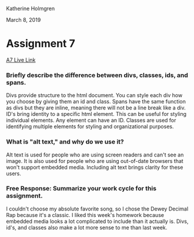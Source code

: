 Katherine Holmgren

March 8, 2019

# Assignment 7

[A7 Live Link](https://katholmgren.github.io/web-dev-hw/assignment-07)

### Briefly describe the difference between divs, classes, ids, and spans.

Divs provide structure to the html document. You can style each div how you choose by giving them an id and class. Spans have the same function as divs but they are inline, meaning there will not be a line break like a div. ID's bring identity to a specific html element. This can be useful for styling individual elements. Any element can have an ID. Classes are used for identifying multiple elements for styling and organizational purposes.

### What is "alt text," and why do we use it?

Alt text is used for people who are using screen readers and can't see an image. It is also used for people who are using out-of-date browsers that won't support embedded media. Including alt text brings clarity for these users.

### Free Response: Summarize your work cycle for this assignment.

I couldn't choose my absolute favorite song, so I chose the Dewey Decimal Rap because it's a classic. I liked this week's homework because embedded media looks a lot complicated to include than it actually is. Divs, id's, and classes also make a lot more sense to me than last week.
